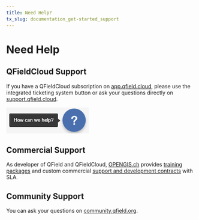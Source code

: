 ```yaml
---
title: Need Help?
tx_slug: documentation_get-started_support
---
```


# Need Help

## QFieldCloud Support

If you have a QFieldCloud subscription on [app.qfield.cloud](https://app.qfield.cloud/), please use the integrated ticketing system button or ask your questions directly on
[support.qfield.cloud](https://support.qfield.cloud/).

![Find the help button on the bottom right of all the QFieldCloud pages.](../assets/images/support_button_qfc.png)

## Commercial Support

As developer of QField and QFieldCloud, [OPENGIS.ch](https://www.opengis.ch/#features) <!-- markdown-link-check-disable-line -->
provides [training packages](https://www.opengis.ch/qfield-training/)
and custom commercial [support and development contracts](https://www.opengis.ch/qgis-support/) with SLA. <!-- markdown-link-check-disable-line -->

## Community Support

You can ask your questions on
[community.qfield.org](https://community.qfield.org). <!-- markdown-link-check-disable-line -->
